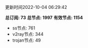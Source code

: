 更新时间2022-10-04 06:29:42

**总订阅: 73**
**总节点: 1997**
**有效节点: 1154**
- ss节点: 761
- v2ray节点: 344
- trojan节点: 49
